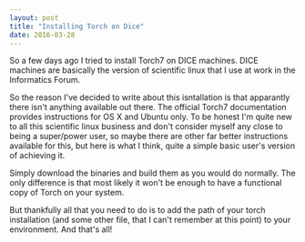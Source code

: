 ```yaml
---
layout: post
title: "Installing Torch on Dice"
date: 2016-03-28
---
```


So a few days ago I tried to install Torch7 on DICE machines. 
DICE machines are basically the version of scientific linux that I use at work in the Informatics Forum.

So the reason I've decided to write about this isntallation is that apparantly there isn't
anything available out there. The official Torch7 documentation provides instructions for 
OS X and Ubuntu only. To be honest I'm quite new to all this scientific linux business and
don't consider myself any close to being a super/power user, so maybe there are other 
far better instructions available for this, but here is what I think, quite a simple
basic user's version of achieving it.

Simply download the binaries and build them as you would do normally. The only difference is that most likely
it won't be enough to have a functional copy of Torch on your system. 

But thankfully all that you need to do is  to add the path of your torch installation (and some other file, that
I can't remember at this point) to your environment. And that's all!

